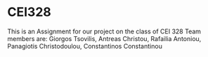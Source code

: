 # CEI328

This is an Assignment for our project on the class of CEI 328
Team members are: Giorgos Tsovilis, Antreas Christou, Rafailia Antoniou, Panagiotis Christodoulou, Constantinos Constantinou

